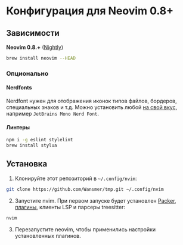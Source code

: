 # Конфигурация для Neovim 0.8+

## Зависимости

**Neovim 0.8.+** ([Nightly](https://github.com/neovim/neovim/releases/nightly))

```bash
brew install neovim --HEAD
```

### Опционально

#### Nerdfonts

Nerdfont нужен для отображения иконок типов файлов, бордеров, специальных знаков
и т.д. Можно установить любой [на свой вкус](https://www.nerdfonts.com),
например `JetBrains Mono Nerd Font`.

#### Линтеры

```bash
npm i -g eslint stylelint
brew install stylua
```

## Установка

1. Клонируйте этот репозиторий в `~/.config/nvim`:

```bash
git clone https://github.com/Wansmer/tmp.git ~/.config/nvim
```

2. Запустите nvim. При первом запуске будет установлен [Packer](https://github.com/wbthomason/packer.nvim), [плагины](/lua/plugins.lua), клиенты LSP и парсеры treesitter:

```bash
nvim
```

3. Перезапустите neovim, чтобы применились настройки установленных плагинов.
